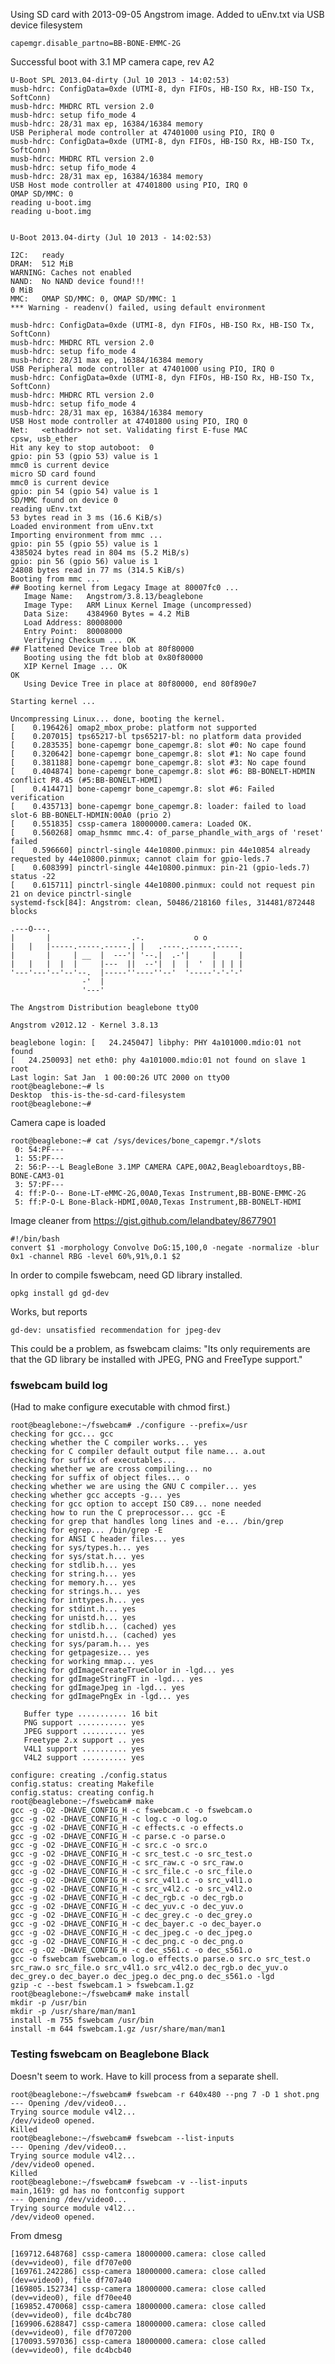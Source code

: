 Using SD card with 2013-09-05 Angstrom image.
Added to uEnv.txt via USB device filesystem

    capemgr.disable_partno=BB-BONE-EMMC-2G

Successful boot with 3.1 MP camera cape, rev A2

    U-Boot SPL 2013.04-dirty (Jul 10 2013 - 14:02:53)
    musb-hdrc: ConfigData=0xde (UTMI-8, dyn FIFOs, HB-ISO Rx, HB-ISO Tx, SoftConn)
    musb-hdrc: MHDRC RTL version 2.0 
    musb-hdrc: setup fifo_mode 4
    musb-hdrc: 28/31 max ep, 16384/16384 memory
    USB Peripheral mode controller at 47401000 using PIO, IRQ 0
    musb-hdrc: ConfigData=0xde (UTMI-8, dyn FIFOs, HB-ISO Rx, HB-ISO Tx, SoftConn)
    musb-hdrc: MHDRC RTL version 2.0 
    musb-hdrc: setup fifo_mode 4
    musb-hdrc: 28/31 max ep, 16384/16384 memory
    USB Host mode controller at 47401800 using PIO, IRQ 0
    OMAP SD/MMC: 0
    reading u-boot.img
    reading u-boot.img
    
    
    U-Boot 2013.04-dirty (Jul 10 2013 - 14:02:53)
    
    I2C:   ready
    DRAM:  512 MiB
    WARNING: Caches not enabled
    NAND:  No NAND device found!!!
    0 MiB
    MMC:   OMAP SD/MMC: 0, OMAP SD/MMC: 1
    *** Warning - readenv() failed, using default environment
    
    musb-hdrc: ConfigData=0xde (UTMI-8, dyn FIFOs, HB-ISO Rx, HB-ISO Tx, SoftConn)
    musb-hdrc: MHDRC RTL version 2.0 
    musb-hdrc: setup fifo_mode 4
    musb-hdrc: 28/31 max ep, 16384/16384 memory
    USB Peripheral mode controller at 47401000 using PIO, IRQ 0
    musb-hdrc: ConfigData=0xde (UTMI-8, dyn FIFOs, HB-ISO Rx, HB-ISO Tx, SoftConn)
    musb-hdrc: MHDRC RTL version 2.0 
    musb-hdrc: setup fifo_mode 4
    musb-hdrc: 28/31 max ep, 16384/16384 memory
    USB Host mode controller at 47401800 using PIO, IRQ 0
    Net:   <ethaddr> not set. Validating first E-fuse MAC
    cpsw, usb_ether
    Hit any key to stop autoboot:  0 
    gpio: pin 53 (gpio 53) value is 1
    mmc0 is current device
    micro SD card found
    mmc0 is current device
    gpio: pin 54 (gpio 54) value is 1
    SD/MMC found on device 0
    reading uEnv.txt
    53 bytes read in 3 ms (16.6 KiB/s)
    Loaded environment from uEnv.txt
    Importing environment from mmc ...
    gpio: pin 55 (gpio 55) value is 1
    4385024 bytes read in 804 ms (5.2 MiB/s)
    gpio: pin 56 (gpio 56) value is 1
    24808 bytes read in 77 ms (314.5 KiB/s)
    Booting from mmc ...
    ## Booting kernel from Legacy Image at 80007fc0 ...
       Image Name:   Angstrom/3.8.13/beaglebone
       Image Type:   ARM Linux Kernel Image (uncompressed)
       Data Size:    4384960 Bytes = 4.2 MiB
       Load Address: 80008000
       Entry Point:  80008000
       Verifying Checksum ... OK
    ## Flattened Device Tree blob at 80f80000
       Booting using the fdt blob at 0x80f80000
       XIP Kernel Image ... OK
    OK
       Using Device Tree in place at 80f80000, end 80f890e7
    
    Starting kernel ...
    
    Uncompressing Linux... done, booting the kernel.
    [    0.196426] omap2_mbox_probe: platform not supported
    [    0.207015] tps65217-bl tps65217-bl: no platform data provided
    [    0.283535] bone-capemgr bone_capemgr.8: slot #0: No cape found
    [    0.320642] bone-capemgr bone_capemgr.8: slot #1: No cape found
    [    0.381188] bone-capemgr bone_capemgr.8: slot #3: No cape found
    [    0.404874] bone-capemgr bone_capemgr.8: slot #6: BB-BONELT-HDMIN conflict P8.45 (#5:BB-BONELT-HDMI)
    [    0.414471] bone-capemgr bone_capemgr.8: slot #6: Failed verification
    [    0.435713] bone-capemgr bone_capemgr.8: loader: failed to load slot-6 BB-BONELT-HDMIN:00A0 (prio 2)
    [    0.551835] cssp-camera 18000000.camera: Loaded OK.
    [    0.560268] omap_hsmmc mmc.4: of_parse_phandle_with_args of 'reset' failed
    [    0.596660] pinctrl-single 44e10800.pinmux: pin 44e10854 already requested by 44e10800.pinmux; cannot claim for gpio-leds.7
    [    0.608399] pinctrl-single 44e10800.pinmux: pin-21 (gpio-leds.7) status -22
    [    0.615711] pinctrl-single 44e10800.pinmux: could not request pin 21 on device pinctrl-single
    systemd-fsck[84]: Angstrom: clean, 50486/218160 files, 314481/872448 blocks
    
    .---O---.                                           
    |       |                  .-.           o o        
    |   |   |-----.-----.-----.| |   .----..-----.-----.
    |       |     | __  |  ---'| '--.|  .-'|     |     |
    |   |   |  |  |     |---  ||  --'|  |  |  '  | | | |
    '---'---'--'--'--.  |-----''----''--'  '-----'-'-'-'
                    -'  |
                    '---'
    
    The Angstrom Distribution beaglebone ttyO0
    
    Angstrom v2012.12 - Kernel 3.8.13
    
    beaglebone login: [   24.245047] libphy: PHY 4a101000.mdio:01 not found
    [   24.250093] net eth0: phy 4a101000.mdio:01 not found on slave 1
    root
    Last login: Sat Jan  1 00:00:26 UTC 2000 on ttyO0
    root@beaglebone:~# ls
    Desktop  this-is-the-sd-card-filesystem
    root@beaglebone:~#

Camera cape is loaded

    root@beaglebone:~# cat /sys/devices/bone_capemgr.*/slots
     0: 54:PF--- 
     1: 55:PF--- 
     2: 56:P---L BeagleBone 3.1MP CAMERA CAPE,00A2,Beagleboardtoys,BB-BONE-CAM3-01
     3: 57:PF--- 
     4: ff:P-O-- Bone-LT-eMMC-2G,00A0,Texas Instrument,BB-BONE-EMMC-2G
     5: ff:P-O-L Bone-Black-HDMI,00A0,Texas Instrument,BB-BONELT-HDMI

Image cleaner from https://gist.github.com/lelandbatey/8677901

    #!/bin/bash
    convert $1 -morphology Convolve DoG:15,100,0 -negate -normalize -blur 0x1 -channel RBG -level 60%,91%,0.1 $2

In order to compile fswebcam, need GD library installed.

    opkg install gd gd-dev

Works, but reports

    gd-dev: unsatisfied recommendation for jpeg-dev

This could be a problem, as fswebcam claims: "Its only requirements are that the GD library be installed with JPEG, PNG
and FreeType support."

### fswebcam build log ###

(Had to make configure executable with chmod first.)

    root@beaglebone:~/fswebcam# ./configure --prefix=/usr
    checking for gcc... gcc
    checking whether the C compiler works... yes
    checking for C compiler default output file name... a.out
    checking for suffix of executables... 
    checking whether we are cross compiling... no
    checking for suffix of object files... o
    checking whether we are using the GNU C compiler... yes
    checking whether gcc accepts -g... yes
    checking for gcc option to accept ISO C89... none needed
    checking how to run the C preprocessor... gcc -E
    checking for grep that handles long lines and -e... /bin/grep
    checking for egrep... /bin/grep -E
    checking for ANSI C header files... yes
    checking for sys/types.h... yes
    checking for sys/stat.h... yes
    checking for stdlib.h... yes
    checking for string.h... yes
    checking for memory.h... yes
    checking for strings.h... yes
    checking for inttypes.h... yes
    checking for stdint.h... yes
    checking for unistd.h... yes
    checking for stdlib.h... (cached) yes
    checking for unistd.h... (cached) yes
    checking for sys/param.h... yes
    checking for getpagesize... yes
    checking for working mmap... yes
    checking for gdImageCreateTrueColor in -lgd... yes
    checking for gdImageStringFT in -lgd... yes
    checking for gdImageJpeg in -lgd... yes
    checking for gdImagePngEx in -lgd... yes
    
       Buffer type ........... 16 bit
       PNG support ........... yes
       JPEG support .......... yes
       Freetype 2.x support .. yes
       V4L1 support .......... yes
       V4L2 support .......... yes
    
    configure: creating ./config.status
    config.status: creating Makefile
    config.status: creating config.h
    root@beaglebone:~/fswebcam# make
    gcc -g -O2 -DHAVE_CONFIG_H -c fswebcam.c -o fswebcam.o
    gcc -g -O2 -DHAVE_CONFIG_H -c log.c -o log.o
    gcc -g -O2 -DHAVE_CONFIG_H -c effects.c -o effects.o
    gcc -g -O2 -DHAVE_CONFIG_H -c parse.c -o parse.o
    gcc -g -O2 -DHAVE_CONFIG_H -c src.c -o src.o
    gcc -g -O2 -DHAVE_CONFIG_H -c src_test.c -o src_test.o
    gcc -g -O2 -DHAVE_CONFIG_H -c src_raw.c -o src_raw.o
    gcc -g -O2 -DHAVE_CONFIG_H -c src_file.c -o src_file.o
    gcc -g -O2 -DHAVE_CONFIG_H -c src_v4l1.c -o src_v4l1.o
    gcc -g -O2 -DHAVE_CONFIG_H -c src_v4l2.c -o src_v4l2.o
    gcc -g -O2 -DHAVE_CONFIG_H -c dec_rgb.c -o dec_rgb.o
    gcc -g -O2 -DHAVE_CONFIG_H -c dec_yuv.c -o dec_yuv.o
    gcc -g -O2 -DHAVE_CONFIG_H -c dec_grey.c -o dec_grey.o
    gcc -g -O2 -DHAVE_CONFIG_H -c dec_bayer.c -o dec_bayer.o
    gcc -g -O2 -DHAVE_CONFIG_H -c dec_jpeg.c -o dec_jpeg.o
    gcc -g -O2 -DHAVE_CONFIG_H -c dec_png.c -o dec_png.o
    gcc -g -O2 -DHAVE_CONFIG_H -c dec_s561.c -o dec_s561.o
    gcc -o fswebcam fswebcam.o log.o effects.o parse.o src.o src_test.o src_raw.o src_file.o src_v4l1.o src_v4l2.o dec_rgb.o dec_yuv.o dec_grey.o dec_bayer.o dec_jpeg.o dec_png.o dec_s561.o -lgd 
    gzip -c --best fswebcam.1 > fswebcam.1.gz
    root@beaglebone:~/fswebcam# make install
    mkdir -p /usr/bin
    mkdir -p /usr/share/man/man1
    install -m 755 fswebcam /usr/bin
    install -m 644 fswebcam.1.gz /usr/share/man/man1

### Testing fswebcam on Beaglebone Black ###

Doesn't seem to work. Have to kill process from a separate shell.

    root@beaglebone:~/fswebcam# fswebcam -r 640x480 --png 7 -D 1 shot.png
    --- Opening /dev/video0...
    Trying source module v4l2...
    /dev/video0 opened.
    Killed
    root@beaglebone:~/fswebcam# fswebcam --list-inputs
    --- Opening /dev/video0...
    Trying source module v4l2...
    /dev/video0 opened.
    Killed
    root@beaglebone:~/fswebcam# fswebcam -v --list-inputs
    main,1619: gd has no fontconfig support
    --- Opening /dev/video0...
    Trying source module v4l2...
    /dev/video0 opened.

From dmesg

    [169712.648768] cssp-camera 18000000.camera: close called (dev=video0), file df707e00
    [169761.242286] cssp-camera 18000000.camera: close called (dev=video0), file df707a40
    [169805.152734] cssp-camera 18000000.camera: close called (dev=video0), file df70ee40
    [169852.470068] cssp-camera 18000000.camera: close called (dev=video0), file dc4bc780
    [169906.628847] cssp-camera 18000000.camera: close called (dev=video0), file df707200
    [170093.597036] cssp-camera 18000000.camera: close called (dev=video0), file dc4bcb40
